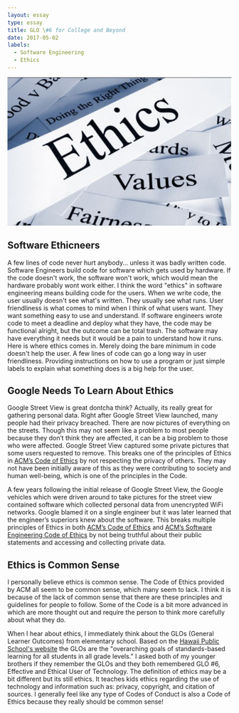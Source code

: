 ```yaml
---
layout: essay
type: essay
title: GLO \#6 for College and Beyond
date: 2017-05-02
labels:
  - Software Engineering
  - Ethics
---
```


<img class="ui medium left floated image" src="../images/ethics.PNG">

## Software Ethicneers

A few lines of code never hurt anybody... unless it was badly written code. Software Engineers build code for software which gets used by hardware. If the code doesn't work, the software won't work, which would mean the hardware probably wont work either. I think the word "ethics" in software engineering means building code for the users. When we write code, the user usually doesn't see what's written. They usually see what runs. User friendliness is what comes to mind when I think of what users want. They want something easy to use and understand. If software engineers wrote code to meet a deadline and deploy what they have, the code may be functional alright, but the outcome can be total trash. The software may have everything it needs but it would be a pain to understand how it runs. Here is where ethics comes in. Merely doing the bare minimum in code doesn't help the user. A few lines of code can go a long way in user friendliness. Providing instructions on how to use a program or just simple labels to explain what something does is a big help for the user.

## Google Needs To Learn About Ethics

Google Street View is great dontcha think? Actually, its really great for gathering personal data. Right after Google Street View launched, many people had their privacy breached. There are now pictures of everything on the streets. Though this may not seem like a problem to most people because they don’t think they are affected, it can be a big problem to those who were affected. Google Street View captured some private pictures that some users requested to remove. This breaks one of the principles of Ethics in [ACM’s Code of Ethics](http://www.acm.org/about-acm/acm-code-of-ethics-and-professional-conduct) by not respecting the privacy of others. They may not have been initially aware of this as they were contributing to society and human well-being, which is one of the principles in the Code.

A few years following the initial release of Google Street View, the Google vehicles which were driven around to take pictures for the street view contained software which collected personal data from unencrypted WiFi networks. Google blamed it on a single engineer but it was later learned that the engineer’s superiors knew about the software. This breaks multiple principles of Ethics in both [ACM’s Code of Ethics](http://www.acm.org/about-acm/acm-code-of-ethics-and-professional-conduct) and [ACM’s Software Engineering Code of Ethics](http://www.acm.org/about/se-code) by not being truthful about their public statements and accessing and collecting private data.

## Ethics is Common Sense

I personally believe ethics is common sense. The Code of Ethics provided by ACM all seem to be common sense, which many seem to lack. I think it is because of the lack of common sense that there are these principles and guidelines for people to follow. Some of the Code is a bit more advanced in which are more thought out and require the person to think more carefully about what they do.

When I hear about ethics, I immediately think about the GLOs (General Learner Outcomes) from elementary school. Based on the [Hawaii Public School's website](http://www.hawaiipublicschools.org/TeachingAndLearning/StudentLearning/LearnerOutcomes/Pages/home.aspx) the GLOs are the "overarching goals of standards-based learning for all students in all grade levels." I asked both of my younger brothers if they remember the GLOs and they both remembered GLO \#6, Effective and Ethical User of Technology. The definition of ethics may be a bit different but its still ethics. It teaches kids ethics regarding the use of technology and information such as: privacy, copyright, and citation of sources. I generally feel like any type of Codes of Conduct is also a Code of Ethics because they really should be common sense!
